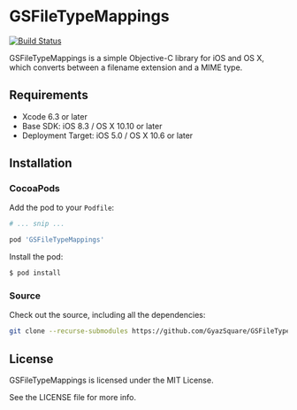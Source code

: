 GSFileTypeMappings
==================
[![Build Status](https://travis-ci.org/GyazSquare/GSFileTypeMappings.svg?branch=master)](https://travis-ci.org/GyazSquare/GSFileTypeMappings)

GSFileTypeMappings is a simple Objective-C library for iOS and OS X, which converts between a filename extension and a MIME type.

## Requirements

* Xcode 6.3 or later
* Base SDK: iOS 8.3 / OS X 10.10 or later
* Deployment Target: iOS 5.0 / OS X 10.6 or later

## Installation

### CocoaPods

Add the pod to your `Podfile`:

```ruby
# ... snip ...

pod 'GSFileTypeMappings'
```

Install the pod:

```sh
$ pod install
```

### Source

Check out the source, including all the dependencies:

```sh
git clone --recurse-submodules https://github.com/GyazSquare/GSFileTypeMappings.git
```

## License

GSFileTypeMappings is licensed under the MIT License.

See the LICENSE file for more info.

